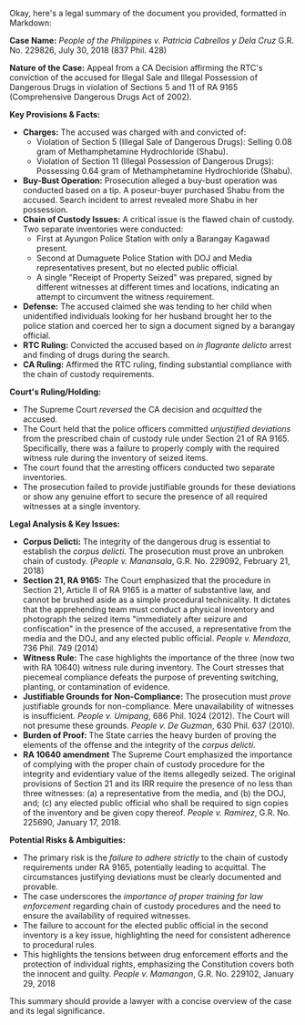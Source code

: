 Okay, here's a legal summary of the document you provided, formatted in Markdown:

**Case Name:** *People of the Philippines v. Patricia Cabrellos y Dela Cruz* G.R. No. 229826, July 30, 2018 (837 Phil. 428)

**Nature of the Case:** Appeal from a CA Decision affirming the RTC's conviction of the accused for Illegal Sale and Illegal Possession of Dangerous Drugs in violation of Sections 5 and 11 of RA 9165 (Comprehensive Dangerous Drugs Act of 2002).

**Key Provisions & Facts:**

*   **Charges:** The accused was charged with and convicted of:
    *   Violation of Section 5 (Illegal Sale of Dangerous Drugs): Selling 0.08 gram of Methamphetamine Hydrochloride (Shabu).
    *   Violation of Section 11 (Illegal Possession of Dangerous Drugs): Possessing 0.64 gram of Methamphetamine Hydrochloride (Shabu).
*   **Buy-Bust Operation:** Prosecution alleged a buy-bust operation was conducted based on a tip.  A poseur-buyer purchased Shabu from the accused.  Search incident to arrest revealed more Shabu in her possession.
*   **Chain of Custody Issues:**  A critical issue is the flawed chain of custody. Two separate inventories were conducted:
    *   First at Ayungon Police Station with only a Barangay Kagawad present.
    *   Second at Dumaguete Police Station with DOJ and Media representatives present, but no elected public official.
    *   A single "Receipt of Property Seized" was prepared, signed by different witnesses at different times and locations, indicating an attempt to circumvent the witness requirement.
*   **Defense:** The accused claimed she was tending to her child when unidentified individuals looking for her husband brought her to the police station and coerced her to sign a document signed by a barangay official.
*   **RTC Ruling:** Convicted the accused based on *in flagrante delicto* arrest and finding of drugs during the search.
*   **CA Ruling:** Affirmed the RTC ruling, finding substantial compliance with the chain of custody requirements.

**Court's Ruling/Holding:**

*   The Supreme Court *reversed* the CA decision and *acquitted* the accused.
*   The Court held that the police officers committed *unjustified deviations* from the prescribed chain of custody rule under Section 21 of RA 9165.  Specifically, there was a failure to properly comply with the required witness rule during the inventory of seized items.
*   The court found that the arresting officers conducted two separate inventories.
*   The prosecution failed to provide justifiable grounds for these deviations or show any genuine effort to secure the presence of all required witnesses at a single inventory.

**Legal Analysis & Key Issues:**

*   **Corpus Delicti:** The integrity of the dangerous drug is essential to establish the *corpus delicti*. The prosecution must prove an unbroken chain of custody. (*People v. Manansala*, G.R. No. 229092, February 21, 2018)
*   **Section 21, RA 9165:** The Court emphasized that the procedure in Section 21, Article II of RA 9165 is a matter of substantive law, and cannot be brushed aside as a simple procedural technicality. It dictates that the apprehending team must conduct a physical inventory and photograph the seized items "immediately after seizure and confiscation" in the presence of the accused, a representative from the media and the DOJ, and any elected public official. *People v. Mendoza*, 736 Phil. 749 (2014)
*   **Witness Rule:** The case highlights the importance of the three (now two with RA 10640) witness rule during inventory.  The Court stresses that piecemeal compliance defeats the purpose of preventing switching, planting, or contamination of evidence.
*   **Justifiable Grounds for Non-Compliance:** The prosecution must *prove* justifiable grounds for non-compliance. Mere unavailability of witnesses is insufficient.  *People v. Umipang*, 686 Phil. 1024 (2012). The Court will not presume these grounds.  *People v. De Guzman*, 630 Phil. 637 (2010).
*   **Burden of Proof:**  The State carries the heavy burden of proving the elements of the offense and the integrity of the *corpus delicti*.
*   **RA 10640 amendment** The Supreme Court emphasized the importance of complying with the proper chain of custody procedure for the integrity and evidentiary value of the items allegedly seized. The original provisions of Section 21 and its IRR require the presence of no less than three witnesses: (a) a representative from the media, and (b) the DOJ, and; (c) any elected public official who shall be required to sign copies of the inventory and be given copy thereof. *People v. Ramirez*, G.R. No. 225690, January 17, 2018.

**Potential Risks & Ambiguities:**

*   The primary risk is the *failure to adhere strictly* to the chain of custody requirements under RA 9165, potentially leading to acquittal. The circumstances justifying deviations must be clearly documented and provable.
*   The case underscores the *importance of proper training for law enforcement* regarding chain of custody procedures and the need to ensure the availability of required witnesses.
*   The failure to account for the elected public official in the second inventory is a key issue, highlighting the need for consistent adherence to procedural rules.
*   This highlights the tensions between drug enforcement efforts and the protection of individual rights, emphasizing the Constitution covers both the innocent and guilty. *People v. Mamangon*, G.R. No. 229102, January 29, 2018

This summary should provide a lawyer with a concise overview of the case and its legal significance.
